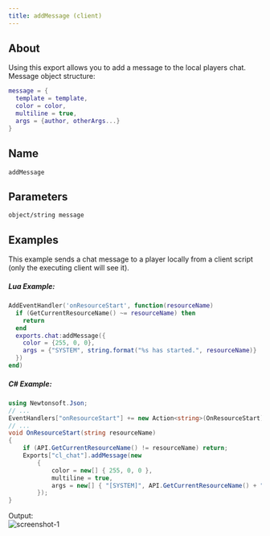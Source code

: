 ```yaml
---
title: addMessage (client)
---
```


## About
Using this export allows you to add a message to the local players chat.<br>
Message object structure:

```lua
message = {
  template = template,
  color = color,
  multiline = true,
  args = {author, otherArgs...}
}
```

## Name
```
addMessage
```

Parameters
----------

```
object/string message
```

Examples
--------

This example sends a chat message to a player locally from a client script (only the executing client will see it).

##### Lua Example:
```lua
AddEventHandler('onResourceStart', function(resourceName)
  if (GetCurrentResourceName() ~= resourceName) then
    return
  end
  exports.chat:addMessage({
    color = {255, 0, 0},
    args = {"SYSTEM", string.format("%s has started.", resourceName)}
  })
end)
```

##### C# Example:
```c#
using Newtonsoft.Json;
// ...
EventHandlers["onResourceStart"] += new Action<string>(OnResourceStart); // add this in the class constructor
// ...
void OnResourceStart(string resourceName)
{
    if (API.GetCurrentResourceName() != resourceName) return;
    Exports["cl_chat"].addMessage(new
        {
            color = new[] { 255, 0, 0 },
            multiline = true,
            args = new[] { "[SYSTEM]", API.GetCurrentResourceName() + " has started." }
        });
}
```

Output:<br>
![screenshot-1](/chat_addMessage_export.png)
